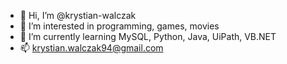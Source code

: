 - 👋 Hi, I’m @krystian-walczak
- 👀 I’m interested in programming, games, movies
- 🌱 I’m currently learning MySQL, Python, Java, UiPath, VB.NET
- 📫 krystian.walczak94@gmail.com

<!---
- 💞️ I’m looking to collaborate on ...
krystian-walczak/krystian-walczak is a ✨ special ✨ repository because its `README.md` (this file) appears on your GitHub profile.
You can click the Preview link to take a look at your changes.
--->
